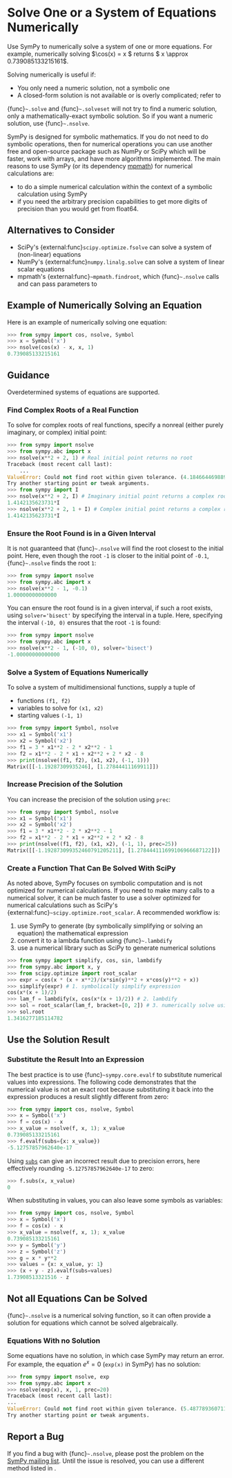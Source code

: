 # Solve One or a System of Equations Numerically

Use SymPy to numerically solve a system of one or more equations. For example,
numerically solving $\cos(x) = x $ returns $ x \approx 0.739085133215161$.

Solving numerically is useful if:
- You only need a numeric solution, not a symbolic one
- A closed-form solution is not available or is overly complicated; refer to
  [](solving-guidance.md#when-you-might-prefer-a-numeric-solution)

{func}`~.solve` and {func}`~.solveset` will not try to find a numeric solution,
only a mathematically-exact symbolic solution. So if you want a numeric
solution, use {func}`~.nsolve`.

SymPy is designed for symbolic mathematics. If you do not need to do symbolic
operations, then for numerical operations you can use another free and
open-source package such as NumPy or SciPy which will be faster, work with
arrays, and have more algorithms implemented. The main reasons to use SymPy (or
its dependency [mpmath](https://mpmath.org/)) for numerical calculations are:
- to do a simple numerical calculation within the context of a symbolic
  calculation using SymPy
- if you need the arbitrary precision capabilities to get more digits of
  precision than you would get from float64.

## Alternatives to Consider

- SciPy's {external:func}`scipy.optimize.fsolve` can solve a system of
  (non-linear) equations
- NumPy's {external:func}`numpy.linalg.solve` can solve a system of linear
  scalar equations
- mpmath's {external:func}`~mpmath.findroot`, which {func}`~.nsolve` calls and
  can pass parameters to


## Example of Numerically Solving an Equation

Here is an example of numerically solving one equation:

```py
>>> from sympy import cos, nsolve, Symbol
>>> x = Symbol('x')
>>> nsolve(cos(x) - x, x, 1)
0.739085133215161
```

## Guidance

Overdetermined systems of equations are supported.

### Find Complex Roots of a Real Function

To solve for complex roots of real functions, specify a nonreal (either purely
imaginary, or complex) initial point:

```py
>>> from sympy import nsolve
>>> from sympy.abc import x
>>> nsolve(x**2 + 2, 1) # Real initial point returns no root
Traceback (most recent call last):
    ...
ValueError: Could not find root within given tolerance. (4.18466446988997098217 > 2.16840434497100886801e-19)
Try another starting point or tweak arguments.
>>> from sympy import I
>>> nsolve(x**2 + 2, I) # Imaginary initial point returns a complex root
1.4142135623731*I
>>> nsolve(x**2 + 2, 1 + I) # Complex initial point returns a complex root
1.4142135623731*I
```

### Ensure the Root Found is in a Given Interval

It is not guaranteed that {func}`~.nsolve` will find the root closest to the
initial point. Here, even though the root `-1` is closer to the initial point of
`-0.1`, {func}`~.nsolve` finds the root `1`:

```py
>>> from sympy import nsolve
>>> from sympy.abc import x
>>> nsolve(x**2 - 1, -0.1)
1.00000000000000
```

You can ensure the root found is in a given interval, if such a root exists,
using `solver='bisect'` by specifying the interval in a tuple. Here, specifying
the interval `(-10, 0)` ensures that the root `-1` is found:

```py
>>> from sympy import nsolve
>>> from sympy.abc import x
>>> nsolve(x**2 - 1, (-10, 0), solver='bisect')
-1.00000000000000
```

### Solve a System of Equations Numerically

To solve a system of multidimensional functions, supply a tuple of
- functions `(f1, f2)`
- variables to solve for `(x1, x2)`
- starting values `(-1, 1)`

```py
>>> from sympy import Symbol, nsolve
>>> x1 = Symbol('x1')
>>> x2 = Symbol('x2')
>>> f1 = 3 * x1**2 - 2 * x2**2 - 1
>>> f2 = x1**2 - 2 * x1 + x2**2 + 2 * x2 - 8
>>> print(nsolve((f1, f2), (x1, x2), (-1, 1)))
Matrix([[-1.19287309935246], [1.27844411169911]])
```

### Increase Precision of the Solution

You can increase the precision of the solution using `prec`:

```py
>>> from sympy import Symbol, nsolve
>>> x1 = Symbol('x1')
>>> x2 = Symbol('x2')
>>> f1 = 3 * x1**2 - 2 * x2**2 - 1
>>> f2 = x1**2 - 2 * x1 + x2**2 + 2 * x2 - 8
>>> print(nsolve((f1, f2), (x1, x2), (-1, 1), prec=25))
Matrix([[-1.192873099352460791205211], [1.278444111699106966687122]])
```

### Create a Function That Can Be Solved With SciPy

As noted above, SymPy focuses on symbolic computation and is not optimized for
numerical calculations. If you need to make many calls to a numerical solver, it
can be much faster to use a solver optimized for numerical calculations such as
SciPy's {external:func}`~scipy.optimize.root_scalar`. A recommended workflow is:
1. use SymPy to generate (by symbolically simplifying or solving an equation)
  the mathematical expression
2. convert it to a lambda function using {func}`~.lambdify`
3. use a numerical library such as SciPy to generate numerical solutions

```py
>>> from sympy import simplify, cos, sin, lambdify
>>> from sympy.abc import x, y
>>> from scipy.optimize import root_scalar
>>> expr = cos(x * (x + x**2)/(x*sin(y)**2 + x*cos(y)**2 + x))
>>> simplify(expr) # 1. symbolically simplify expression
cos(x*(x + 1)/2)
>>> lam_f = lambdify(x, cos(x*(x + 1)/2)) # 2. lambdify
>>> sol = root_scalar(lam_f, bracket=[0, 2]) # 3. numerically solve using SciPy
>>> sol.root
1.3416277185114782
```

## Use the Solution Result

### Substitute the Result Into an Expression

The best practice is to use {func}`~sympy.core.evalf` to substitute numerical
values into expressions. The following code demonstrates that the numerical
value is not an exact root because substituting it back into the expression
produces a result slightly different from zero:

```py
>>> from sympy import cos, nsolve, Symbol
>>> x = Symbol('x')
>>> f = cos(x) - x
>>> x_value = nsolve(f, x, 1); x_value
0.739085133215161
>>> f.evalf(subs={x: x_value})
-5.12757857962640e-17
```

Using [`subs`](sympy.core.basic.Basic.subs) can give an incorrect result due to
precision errors, here effectively rounding `-5.12757857962640e-17` to zero:

```py
>>> f.subs(x, x_value)
0
```

When substituting in values, you can also leave some symbols as variables:

```py
>>> from sympy import cos, nsolve, Symbol
>>> x = Symbol('x')
>>> f = cos(x) - x
>>> x_value = nsolve(f, x, 1); x_value
0.739085133215161
>>> y = Symbol('y')
>>> z = Symbol('z')
>>> g = x * y**2
>>> values = {x: x_value, y: 1}
>>> (x + y - z).evalf(subs=values)
1.73908513321516 - z
```

## Not all Equations Can be Solved

{func}`~.nsolve` is a numerical solving function, so it can often provide a
solution for equations which cannot be solved algebraically.

### Equations With no Solution

Some equations have no solution, in which case SymPy may return an error. For
example, the equation $e^x = 0$ (`exp(x)` in SymPy) has no solution:

```py
>>> from sympy import nsolve, exp
>>> from sympy.abc import x
>>> nsolve(exp(x), x, 1, prec=20)
Traceback (most recent call last):
...
ValueError: Could not find root within given tolerance. (5.4877893607115270300540019e-18 > 1.6543612251060553497428174e-24)
Try another starting point or tweak arguments.
```

## Report a Bug

If you find a bug with {func}`~.nsolve`, please post the problem on the [SymPy mailing
list](https://groups.google.com/g/sympy). Until the issue is resolved, you can
use a different method listed in [](#alternatives-to-consider).

